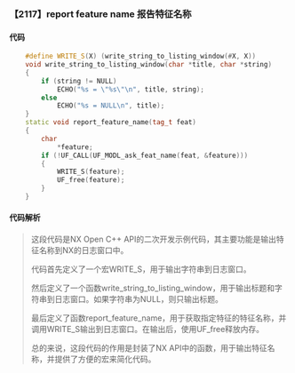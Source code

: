 ### 【2117】report feature name 报告特征名称

#### 代码

```cpp
    #define WRITE_S(X) (write_string_to_listing_window(#X, X))  
    void write_string_to_listing_window(char *title, char *string)  
    {  
        if (string != NULL)  
            ECHO("%s = \"%s\"\n", title, string);  
        else  
            ECHO("%s = NULL\n", title);  
    }  
    static void report_feature_name(tag_t feat)  
    {  
        char  
            *feature;  
        if (!UF_CALL(UF_MODL_ask_feat_name(feat, &feature)))  
        {  
            WRITE_S(feature);  
            UF_free(feature);  
        }  
    }

```

#### 代码解析

> 这段代码是NX Open C++ API的二次开发示例代码，其主要功能是输出特征名称到NX的日志窗口中。
>
> 代码首先定义了一个宏WRITE_S，用于输出字符串到日志窗口。
>
> 然后定义了一个函数write_string_to_listing_window，用于输出标题和字符串到日志窗口。如果字符串为NULL，则只输出标题。
>
> 最后定义了函数report_feature_name，用于获取指定特征的特征名称，并调用WRITE_S输出到日志窗口。在输出后，使用UF_free释放内存。
>
> 总的来说，这段代码的作用是封装了NX API中的函数，用于输出特征名称，并提供了方便的宏来简化代码。
>
